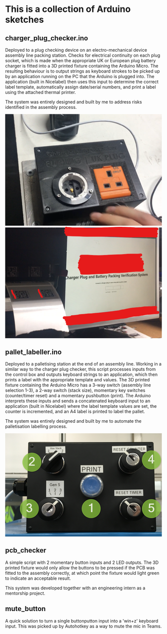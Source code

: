 # This is a collection of Arduino sketches
## charger_plug_checker.ino
Deployed to a plug checking device on an electro-mechanical device assembly line packing station. Checks for electrical continuity on each plug socket, which is made when the appropriate UK or European plug battery charger is fitted into a 3D printed fixture containing the Arduino Micro. The resulting behaviour is to output strings as keyboard strokes to be picked up by an application running on the PC that the Arduino is plugged into. The application (built in Nicelabel) then uses this input to determine the correct label template, automatically assign date/serial numbers, and print a label using the attached thermal printer.

The system was entirely designed and built by me to address risks identified in the assembly process.

![plot](./images/chargerplugchecker1.png)
![plot](./images/chargerplugchecker2.png)


## pallet_labeller.ino
Deployed to a palletising station at the end of an assembly line. Working in a similar way to the charger plug checker, this script processes inputs from the control box and outputs keyboard strings to an application, which then prints a label with the appropriate template and values. The 3D printed fixture containing the Arduino Micro has a 3-way switch (assembly line selection 1-3), a 2-way switch (stack size), momentary key switches (counter/timer reset) and a momentary pushbutton (print). The Arduino interprets these inputs and sends a concatenated keyboard input to an application (built in Nicelabel) where the label template values are set, the counter is incremented, and an A4 label is printed to label the pallet. 

The system was entirely designed and built by me to automate the palletisation labelling process.

![plot](./images/palletlabeller1.png)


## pcb_checker
A simple script with 2 momentary button inputs and 2 LED outputs. The 3D printed fixture would only allow the buttons to be pressed if the PCB was fitted to the assembly correctly, at which point the fixture would light green to indicate an acceptable result.

This system was developed together with an engineering intern as a mentorship project.


## mute_button
A quick solution to turn a single buttonputton input into a 'win+z' keyboard input. This was picked up by Autohotkey as a way to mute the mic in Teams.
